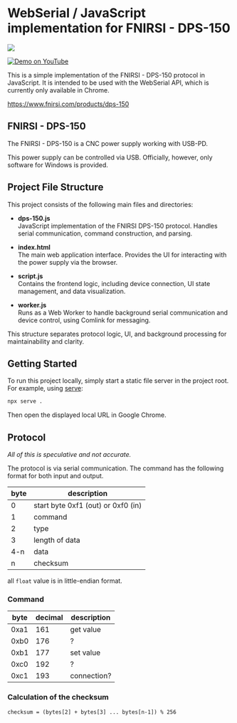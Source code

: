 WebSerial / JavaScript implementation for FNIRSI - DPS-150 
=========================================================

<img src="./docs/demo.png">

[![Demo on YouTube](https://img.youtube.com/vi/_RqsPEhD9YM/0.jpg)](https://www.youtube.com/watch?v=_RqsPEhD9YM )


This is a simple implementation of the FNIRSI - DPS-150 protocol in JavaScript. It is intended to be used with the WebSerial API, which is currently only available in Chrome.

https://www.fnirsi.com/products/dps-150

## FNIRSI - DPS-150 

The FNIRSI - DPS-150 is a CNC power supply working with USB-PD.

This power supply can be controlled via USB. Officially, however, only software for Windows is provided.

## Project File Structure

This project consists of the following main files and directories:

- **dps-150.js**  
  JavaScript implementation of the FNIRSI DPS-150 protocol. Handles serial communication, command construction, and parsing.

- **index.html**  
  The main web application interface. Provides the UI for interacting with the power supply via the browser.

- **script.js**  
  Contains the frontend logic, including device connection, UI state management, and data visualization.

- **worker.js**  
  Runs as a Web Worker to handle background serial communication and device control, using Comlink for messaging.

This structure separates protocol logic, UI, and background processing for maintainability and clarity.

## Getting Started

To run this project locally, simply start a static file server in the project root. For example, using [serve](https://www.npmjs.com/package/serve):

```sh
npx serve .
```

Then open the displayed local URL in Google Chrome.

## Protocol

*All of this is speculative and not accurate.*

The protocol is via serial communication. The command has the following format for both input and output.


| byte | description |
|------|-------------|
|    0 | start byte 0xf1 (out) or 0xf0 (in) |
|    1 | command |
|    2 | type |
|    3 | length of data |
|  4-n | data |
|    n | checksum |

all `float` value is in little-endian format.

### Command

| byte | decimal | description |
|------|---------|-------------|
| 0xa1 |     161 | get value   |
| 0xb0 |     176 | ?           |
| 0xb1 |     177 | set value |
| 0xc0 |     192 | ? |
| 0xc1 |     193 | connection? |


### Calculation of the checksum

```
checksum = (bytes[2] + bytes[3] ... bytes[n-1]) % 256
```
